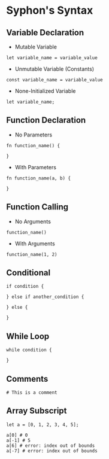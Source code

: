 # Syphon's Syntax

## Variable Declaration

- Mutable Variable
```
let variable_name = variable_value
```

- Unmutable Variable (Constants)
```
const variable_name = variable_value
```

- None-Initialized Variable
```
let variable_name;
```

## Function Declaration

- No Parameters
```
fn function_name() {

}
```

- With Parameters
```
fn function_name(a, b) {

}
```

## Function Calling

- No Arguments
```
function_name()
```

- With Arguments
```
function_name(1, 2)
```

## Conditional

```
if condition {

} else if another_condition {

} else {

}
```

## While Loop

```
while condition {

}
```

## Comments

```
# This is a comment
```

## Array Subscript

```
let a = [0, 1, 2, 3, 4, 5];

a[0] # 0
a[-1] # 5
a[6] # error: index out of bounds
a[-7] # error: index out of bounds
```
